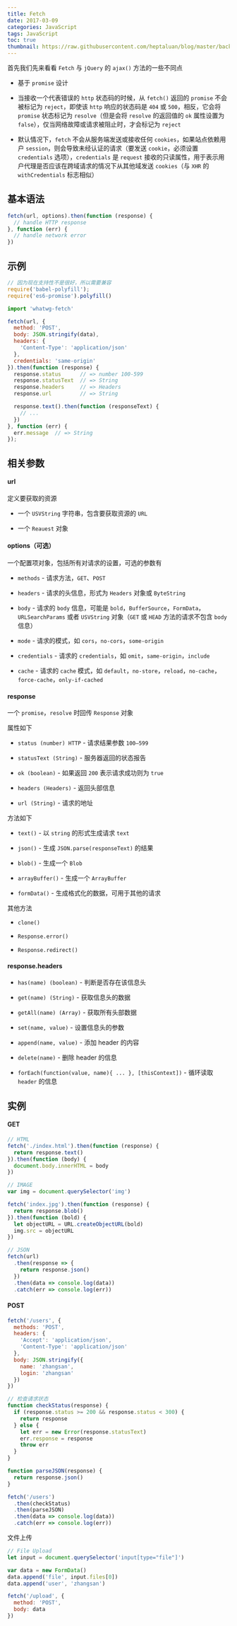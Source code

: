 ```yaml
---
title: Fetch
date: 2017-03-09
categories: JavaScript
tags: JavaScript
toc: true
thumbnail: https://raw.githubusercontent.com/heptaluan/blog/master/backups/cdn/cover/08.jpg
---
```


首先我们先来看看 `Fetch` 与 `jQuery` 的 `ajax()` 方法的一些不同点

<!--more-->


* 基于 `promise` 设计

* 当接收一个代表错误的 `http` 状态码的时候，从 `fetch()` 返回的 `promise` 不会被标记为 `reject`，即使该 `http` 响应的状态码是 `404` 或 `500`，相反，它会将 `promise` 状态标记为 `resolve`（但是会将 `resolve` 的返回值的 `ok` 属性设置为 `false`），仅当网络故障或请求被阻止时，才会标记为 `reject`

* 默认情况下，`fetch` 不会从服务端发送或接收任何 `cookies`，如果站点依赖用户 `session`，则会导致未经认证的请求（要发送 `cookie`，必须设置 `credentials` 选项），`credentials` 是 `request` 接收的只读属性，用于表示用户代理是否应该在跨域请求的情况下从其他域发送 `cookies`（与 `XHR` 的 `withCredentials` 标志相似）



## 基本语法


```js
fetch(url, options).then(function (response) {
  // handle HTTP response
}, function (err) {
  // handle network error
})
```

## 示例

```js
// 因为现在支持性不是很好，所以需要兼容
require('babel-polyfill');
require('es6-promise').polyfill()

import 'whatwg-fetch'

fetch(url, {
  method: 'POST',
  body: JSON.stringify(data),
  headers: {
    'Content-Type': 'application/json'
  },
  credentials: 'same-origin'
}).then(function (response) {
  response.status      // => number 100-599
  response.statusText  // => String
  response.headers     // => Headers
  response.url         // => String

  response.text().then(function (responseText) {
    // ...
  })
}, function (err) {
  err.message  // => String
});
```


## 相关参数


#### url 

定义要获取的资源

* 一个 `USVString` 字符串，包含要获取资源的 `URL`

* 一个 `Reauest` 对象



#### options（可选） 

一个配置项对象，包括所有对请求的设置，可选的参数有

* `methods` - 请求方法，`GET`、`POST`

* `headers` - 请求的头信息，形式为 `Headers` 对象或 `ByteString`

* `body` - 请求的 `body` 信息，可能是 `bold`，`BufferSource`，`FormData`，`URLSearchParams` 或者 `USVString` 对象（`GET` 或 `HEAD` 方法的请求不包含 `body` 信息）

* `mode` - 请求的模式，如 `cors`，`no-cors`，`some-origin`

* `credentials` - 请求的 `credentials`，如 `omit`，`same-origin`，`include`

* `cache` - 请求的 `cache` 模式，如 `default`，`no-store`，`reload`，`no-cache`，`force-cache`，`only-if-cached`


#### response 

一个 `promise`，`resolve` 时回传 `Response` 对象

属性如下

* `status (number) HTTP` - 请求结果参数 `100–599`

* `statusText (String)` - 服务器返回的状态报告

* `ok (boolean)` - 如果返回 `200` 表示请求成功则为 `true`

* `headers (Headers)` - 返回头部信息

* `url (String)` - 请求的地址


方法如下

* `text()` - 以 `string` 的形式生成请求 `text`

* `json()` - 生成 `JSON.parse(responseText)` 的结果

* `blob()` - 生成一个 `Blob`

* `arrayBuffer()` - 生成一个 `ArrayBuffer`

* `formData()` - 生成格式化的数据，可用于其他的请求


其他方法

* `clone()`

* `Response.error()`

* `Response.redirect()`



#### response.headers

* `has(name) (boolean)` - 判断是否存在该信息头

* `get(name) (String)` - 获取信息头的数据

* `getAll(name) (Array)` - 获取所有头部数据

* `set(name, value)` - 设置信息头的参数

* `append(name, value)` - 添加 header 的内容

* `delete(name)` - 删除 header 的信息

* `forEach(function(value, name){ ... }, [thisContext])` - 循环读取 `header` 的信息




## 实例

#### GET

```js
// HTML
fetch('./index.html').then(function (response) {
  return response.text()
}).then(function (body) {
  document.body.innerHTML = body
})
```

```js
// IMAGE
var img = document.querySelector('img')

fetch('index.jpg').then(function (response) {
  return response.blob()
}).then(function (bold) {
  let objectURL = URL.createObjectURL(bold)
  img.src = objectURL
})
```

```js
// JSON
fetch(url)
  .then(response => {
    return response.json()
  })
  .then(data => console.log(data))
  .catch(err => console.log(err))
```


#### POST

```js
fetch('/users', {
  methods: 'POST',
  headers: {
    'Accept': 'application/json',
    'Content-Type': 'application/json'
  },
  body: JSON.stringify({
    name: 'zhangsan',
    login: 'zhangsan'
  })
})

// 检查请求状态
function checkStatus(response) {
  if (response.status >= 200 && response.status < 300) {
    return response
  } else {
    let err = new Error(response.statusText)
    err.response = response
    throw err
  }
}

function parseJSON(response) {
  return response.json()
}

fetch('/users')
  .then(checkStatus)
  .then(parseJSON)
  .then(data => console.log(data))
  .catch(err => console.log(err))
```

文件上传

```js
// File Upload
let input = document.querySelector('input[type="file"]')

var data = new FormData()
data.append('file', input.files[0])
data.append('user', 'zhangsan')

fetch('/upload', {
  method: 'POST',
  body: data
})
```
